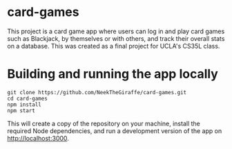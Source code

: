 # card-games

This project is a card game app where users can log in and play card games such as Blackjack, by themselves or with others, and track their overall stats on a database. This was created as a final project for UCLA's CS35L class.

# Building and running the app locally

```
git clone https://github.com/NeekTheGiraffe/card-games.git
cd card-games
npm install
npm start
```
This will create a copy of the repository on your machine, install the required Node dependencies, and run a development version of the app on [http://localhost:3000](http://localhost:3000).